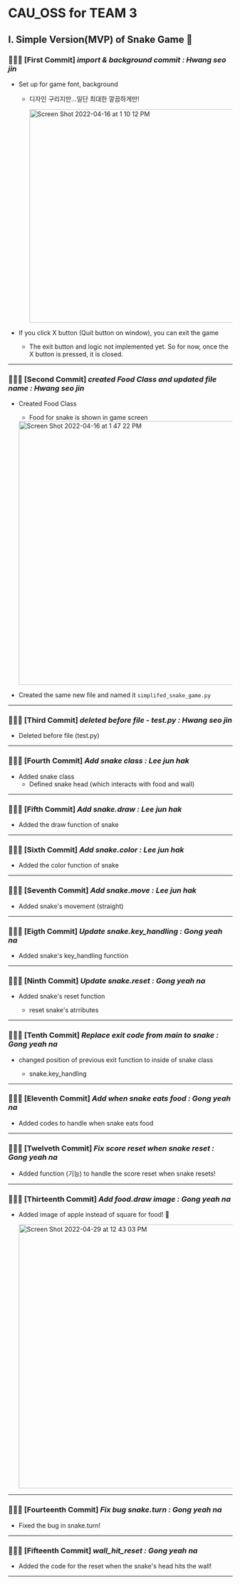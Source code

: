 # CAU_OSS for TEAM 3

## I. Simple Version(MVP) of Snake Game 🐍

### 👩🏻‍💻 [First Commit] *import & background commit : Hwang seo jin*

- Set up for game font, background
  
  - 디자인 구리지만...일단 최대한 깔끔하게만!      

    <img width="479" alt="Screen Shot 2022-04-16 at 1 10 12 PM" src="https://user-images.githubusercontent.com/63195670/163660882-4f0a2def-5687-463a-bfe2-c5be1838c2f7.png">      

- If you click X button (Quit button on window), you can exit the game

  - The exit button and logic not implemented yet. So for now, once the X button is pressed, it is closed.

* * *

### 👩🏻‍💻 [Second Commit] *created Food Class and updated file name : Hwang seo jin*

- Created Food Class
  
  - Food for snake is shown in game screen      

  <img width="592" alt="Screen Shot 2022-04-16 at 1 47 22 PM" src="https://user-images.githubusercontent.com/63195670/163661859-8978489b-5bfc-4e10-94fa-3a6f12350da4.png">    

- Created the same new file and named it `simplifed_snake_game.py`

* * *

### 👩🏻‍💻 [Third Commit] *deleted before file - test.py : Hwang seo jin*

- Deleted before file (test.py)

* * *

### 👨🏻‍💻 [Fourth Commit] *Add snake class : Lee jun hak*

- Added snake class
    - Defined snake head (which interacts with food and wall)

* * *

### 👨🏻‍💻 [Fifth Commit] *Add snake.draw : Lee jun hak*

- Added the draw function of snake

* * *

### 👨🏻‍💻 [Sixth Commit] *Add snake.color : Lee jun hak*

- Added the color function of snake

* * *

### 👨🏻‍💻 [Seventh Commit] *Add snake.move : Lee jun hak*

- Added snake's movement (straight)

* * *

### 👩🏻‍💻 [Eigth Commit] *Update snake.key_handling : Gong yeah na*

- Added snake's key_handling function

* * *

### 👩🏻‍💻 [Ninth Commit] *Update snake.reset : Gong yeah na*

- Added snake's reset function

    - reset snake's atrributes

* * *

### 👩🏻‍💻 [Tenth Commit] *Replace exit code from main to snake : Gong yeah na*

- changed position of previous exit function to inside of snake class

    - snake.key_handling

* * *

### 👩🏻‍💻 [Eleventh Commit] *Add when snake eats food : Gong yeah na*

- Added codes to handle when snake eats food

* * *

### 👩🏻‍💻 [Twelveth Commit] *Fix score reset when snake reset : Gong yeah na*

- Added function (기능) to handle the score reset when snake resets!

* * *

### 👩🏻‍💻 [Thirteenth Commit] *Add food.draw image : Gong yeah na*

- Added image of apple instead of square for food! 🍎     

    <img width="592" alt="Screen Shot 2022-04-29 at 12 43 03 PM" src="https://user-images.githubusercontent.com/63195670/165882313-ef1edb59-1a60-42c8-8b52-90c1659b32e6.png">    

* * *

### 👩🏻‍💻 [Fourteenth Commit] *Fix bug snake.turn : Gong yeah na*

- Fixed the bug in snake.turn!    

* * *

### 👩🏻‍💻 [Fifteenth Commit] *wall_hit_reset : Gong yeah na*

- Added the code for the reset when the snake's head hits the wall!     

* * *

 
